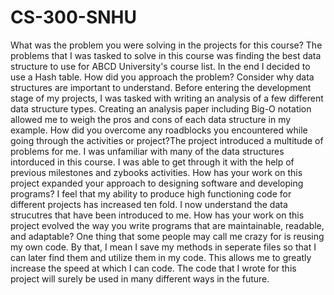 # CS-300-SNHU
What was the problem you were solving in the projects for this course? The problems that I was tasked to solve in this course was finding the best data structure to use for ABCD University's course list. In the end I decided to use a Hash table.
How did you approach the problem? Consider why data structures are important to understand. Before entering the development stage of my projects, I was tasked with writing an analysis of a few different data structure types. Creating an analysis paper including Big-O notation allowed me to weigh the pros and cons of each data structure in my example.
How did you overcome any roadblocks you encountered while going through the activities or project?The project introduced a multitude of problems for me. I was unfamiliar with many of the data structures intorduced in this course. I was able to get through it with the help of previous milestones and zybooks activities.
How has your work on this project expanded your approach to designing software and developing programs? I feel that my ability to produce high functioning code for different projects has increased ten fold. I now understand the data strucutres that have been introduced to me. 
How has your work on this project evolved the way you write programs that are maintainable, readable, and adaptable? One thing that some people may call me crazy for is reusing my own code. By that, I mean I save my methods in seperate files so that I can later find them and utilize them in my code. This allows me to greatly increase the speed at which I can code. The code that I wrote for this project will surely be used in many different ways in the future.
